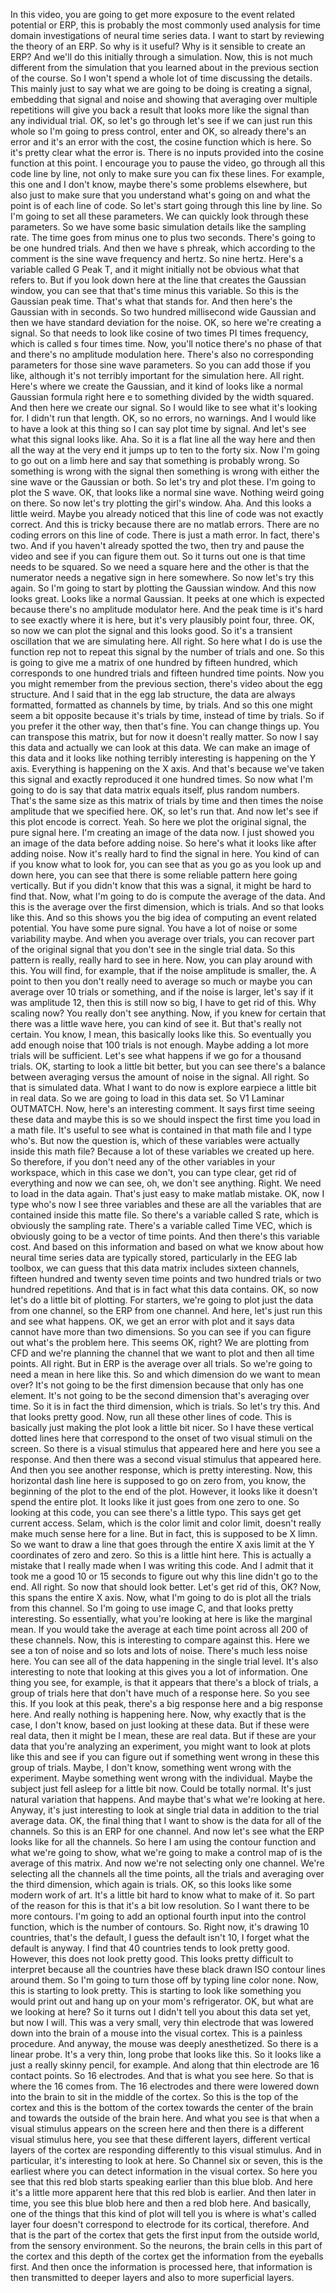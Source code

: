  In this video, you are going to get more exposure to the event related potential or ERP, this is probably the most commonly used analysis for time domain investigations of neural time series data. I want to start by reviewing the theory of an ERP. So why is it useful? Why is it sensible to create an ERP? And we'll do this initially through a simulation. Now, this is not much different from the simulation that you learned about in the previous section of the course. So I won't spend a whole lot of time discussing the details. This mainly just to say what we are going to be doing is creating a signal, embedding that signal and noise and showing that averaging over multiple repetitions will give you back a result that looks more like the signal than any individual trial. OK, so let's go through let's see if we can just run this whole so I'm going to press control, enter and OK, so already there's an error and it's an error with the cost, the cosine function which is here. So it's pretty clear what the error is. There is no inputs provided into the cosine function at this point. I encourage you to pause the video, go through all this code line by line, not only to make sure you can fix these lines. For example, this one and I don't know, maybe there's some problems elsewhere, but also just to make sure that you understand what's going on and what the point is of each line of code. So let's start going through this line by line. So I'm going to set all these parameters. We can quickly look through these parameters. So we have some basic simulation details like the sampling rate. The time goes from minus one to plus two seconds. There's going to be one hundred trials. And then we have s phreak, which according to the comment is the sine wave frequency and hertz. So nine hertz. Here's a variable called G Peak T, and it might initially not be obvious what that refers to. But if you look down here at the line that creates the Gaussian window, you can see that that's time minus this variable. So this is the Gaussian peak time. That's what that stands for. And then here's the Gaussian with in seconds. So two hundred millisecond wide Gaussian and then we have standard deviation for the noise. OK, so here we're creating a signal. So that needs to look like cosine of two times PI times frequency, which is called s four times time. Now, you'll notice there's no phase of that and there's no amplitude modulation here. There's also no corresponding parameters for those sine wave parameters. So you can add those if you like, although it's not terribly important for the simulation here. All right. Here's where we create the Gaussian, and it kind of looks like a normal Gaussian formula right here e to something divided by the width squared. And then here we create our signal. So I would like to see what it's looking for. I didn't run that length. OK, so no errors, no warnings. And I would like to have a look at this thing so I can say plot time by signal. And let's see what this signal looks like. Aha. So it is a flat line all the way here and then all the way at the very end it jumps up to ten to the forty six. Now I'm going to go out on a limb here and say that something is probably wrong. So something is wrong with the signal then something is wrong with either the sine wave or the Gaussian or both. So let's try and plot these. I'm going to plot the S wave. OK, that looks like a normal sine wave. Nothing weird going on there. So now let's try plotting the girl's window. Aha. And this looks a little weird. Maybe you already noticed that this line of code was not exactly correct. And this is tricky because there are no matlab errors. There are no coding errors on this line of code. There is just a math error. In fact, there's two. And if you haven't already spotted the two, then try and pause the video and see if you can figure them out. So it turns out one is that time needs to be squared. So we need a square here and the other is that the numerator needs a negative sign in here somewhere. So now let's try this again. So I'm going to start by plotting the Gaussian window. And this now looks great. Looks like a normal Gaussian. It peeks at one which is expected because there's no amplitude modulator here. And the peak time is it's hard to see exactly where it is here, but it's very plausibly point four, three. OK, so now we can plot the signal and this looks good. So it's a transient oscillation that we are simulating here. All right. So here what I do is use the function rep not to repeat this signal by the number of trials and one. So this is going to give me a matrix of one hundred by fifteen hundred, which corresponds to one hundred trials and fifteen hundred time points. Now you you might remember from the previous section, there's video about the egg structure. And I said that in the egg lab structure, the data are always formatted, formatted as channels by time, by trials. And so this one might seem a bit opposite because it's trials by time, instead of time by trials. So if you prefer it the other way, then that's fine. You can change things up. You can transpose this matrix, but for now it doesn't really matter. So now I say this data and actually we can look at this data. We can make an image of this data and it looks like nothing terribly interesting is happening on the Y axis. Everything is happening on the X axis. And that's because we've taken this signal and exactly reproduced it one hundred times. So now what I'm going to do is say that data matrix equals itself, plus random numbers. That's the same size as this matrix of trials by time and then times the noise amplitude that we specified here. OK, so let's run that. And now let's see if this plot encode is correct. Yeah. So here we plot the original signal, the pure signal here. I'm creating an image of the data now. I just showed you an image of the data before adding noise. So here's what it looks like after adding noise. Now it's really hard to find the signal in here. You kind of can if you know what to look for, you can see that as you go as you look up and down here, you can see that there is some reliable pattern here going vertically. But if you didn't know that this was a signal, it might be hard to find that. Now, what I'm going to do is compute the average of the data. And this is the average over the first dimension, which is trials. And so that looks like this. And so this shows you the big idea of computing an event related potential. You have some pure signal. You have a lot of noise or some variability maybe. And when you average over trials, you can recover part of the original signal that you don't see in the single trial data. So this pattern is really, really hard to see in here. Now, you can play around with this. You will find, for example, that if the noise amplitude is smaller, the. A point to then you don't really need to average so much or maybe you can average over 10 trials or something, and if the noise is larger, let's say if it was amplitude 12, then this is still now so big, I have to get rid of this. Why scaling now? You really don't see anything. Now, if you knew for certain that there was a little wave here, you can kind of see it. But that's really not certain. You know, I mean, this basically looks like this. So eventually you add enough noise that 100 trials is not enough. Maybe adding a lot more trials will be sufficient. Let's see what happens if we go for a thousand trials. OK, starting to look a little bit better, but you can see there's a balance between averaging versus the amount of noise in the signal. All right. So that is simulated data. What I want to do now is explore earpiece a little bit in real data. So we are going to load in this data set. So V1 Laminar OUTMATCH. Now, here's an interesting comment. It says first time seeing these data and maybe this is so we should inspect the first time you load in a math file. It's useful to see what is contained in that math file and I type who's. But now the question is, which of these variables were actually inside this math file? Because a lot of these variables we created up here. So therefore, if you don't need any of the other variables in your workspace, which in this case we don't, you can type clear, get rid of everything and now we can see, oh, we don't see anything. Right. We need to load in the data again. That's just easy to make matlab mistake. OK, now I type who's now I see three variables and these are all the variables that are contained inside this matte file. So there's a variable called S rate, which is obviously the sampling rate. There's a variable called Time VEC, which is obviously going to be a vector of time points. And then there's this variable cost. And based on this information and based on what we know about how neural time series data are typically stored, particularly in the EEG lab toolbox, we can guess that this data matrix includes sixteen channels, fifteen hundred and twenty seven time points and two hundred trials or two hundred repetitions. And that is in fact what this data contains. OK, so now let's do a little bit of plotting. For starters, we're going to plot just the data from one channel, so the ERP from one channel. And here, let's just run this and see what happens. OK, we get an error with plot and it says data cannot have more than two dimensions. So you can see if you can figure out what's the problem here. This seems OK, right? We are plotting from CFD and we're planning the channel that we want to plot and then all time points. All right. But in ERP is the average over all trials. So we're going to need a mean in here like this. So and which dimension do we want to mean over? It's not going to be the first dimension because that only has one element. It's not going to be the second dimension that's averaging over time. So it is in fact the third dimension, which is trials. So let's try this. And that looks pretty good. Now, run all these other lines of code. This is basically just making the plot look a little bit nicer. So I have these vertical dotted lines here that correspond to the onset of two visual stimuli on the screen. So there is a visual stimulus that appeared here and here you see a response. And then there was a second visual stimulus that appeared here. And then you see another response, which is pretty interesting. Now, this horizontal dash line here is supposed to go on zero from, you know, the beginning of the plot to the end of the plot. However, it looks like it doesn't spend the entire plot. It looks like it just goes from one zero to one. So looking at this code, you can see there's a little typo. This says get get current access. Selam, which is the color limit and color limit, doesn't really make much sense here for a line. But in fact, this is supposed to be X limn. So we want to draw a line that goes through the entire X axis limit at the Y coordinates of zero and zero. So this is a little hint here. This is actually a mistake that I really made when I was writing this code. And I admit that it took me a good 10 or 15 seconds to figure out why this line didn't go to the end. All right. So now that should look better. Let's get rid of this, OK? Now, this spans the entire X axis. Now, what I'm going to do is plot all the trials from this channel. So I'm going to use image C, and that looks pretty interesting. So essentially, what you're looking at here is like the marginal mean. If you would take the average at each time point across all 200 of these channels. Now, this is interesting to compare against this. Here we see a ton of noise and so lots and lots of noise. There's much less noise here. You can see all of the data happening in the single trial level. It's also interesting to note that looking at this gives you a lot of information. One thing you see, for example, is that it appears that there's a block of trials, a group of trials here that don't have much of a response here. So you see this. If you look at this peak, there's a big response here and a big response here. And really nothing is happening here. Now, why exactly that is the case, I don't know, based on just looking at these data. But if these were real data, then it might be I mean, these are real data. But if these are your data that you're analyzing an experiment, you might want to look at plots like this and see if you can figure out if something went wrong in these this group of trials. Maybe, I don't know, something went wrong with the experiment. Maybe something went wrong with the individual. Maybe the subject just fell asleep for a little bit now. Could be totally normal. It's just natural variation that happens. And maybe that's what we're looking at here. Anyway, it's just interesting to look at single trial data in addition to the trial average data. OK, the final thing that I want to show is the data for all of the channels. So this is an ERP for one channel. And now let's see what the ERP looks like for all the channels. So here I am using the contour function and what we're going to show, what we're going to make a control map of is the average of this matrix. And now we're not selecting only one channel. We're selecting all the channels all the time points, all the trials and averaging over the third dimension, which again is trials. OK, so this looks like some modern work of art. It's a little bit hard to know what to make of it. So part of the reason for this is that it's a bit low resolution. So I want there to be more contours. I'm going to add an optional fourth input into the control function, which is the number of contours. So. Right now, it's drawing 10 countries, that's the default, I guess the default isn't 10, I forget what the default is anyway. I find that 40 countries tends to look pretty good. However, this does not look pretty good. This looks pretty difficult to interpret because all the countries have these black drawn ISO contour lines around them. So I'm going to turn those off by typing line color none. Now, this is starting to look pretty. This is starting to look like something you would print out and hang up on your mom's refrigerator. OK, but what are we looking at here? So it turns out I didn't tell you about this data set yet, but now I will. This was a very small, very thin electrode that was lowered down into the brain of a mouse into the visual cortex. This is a painless procedure. And anyway, the mouse was deeply anesthetized. So there is a linear probe. It's a very thin, long probe that looks like this. So it looks like a just a really skinny pencil, for example. And along that thin electrode are 16 contact points. So 16 electrodes. And that is what you see here. So that is where the 16 comes from. The 16 electrodes and there were lowered down into the brain to sit in the middle of the cortex. So this is the top of the cortex and this is the bottom of the cortex towards the center of the brain and towards the outside of the brain here. And what you see is that when a visual stimulus appears on the screen here and then there is a different visual stimulus here, you see that these different layers, different vertical layers of the cortex are responding differently to this visual stimulus. And in particular, it's interesting to look at here. So Channel six or seven, this is the earliest where you can detect information in the visual cortex. So here you see that this red blob starts speaking earlier than this blue blob. And here it's a little more apparent here that this red blob is earlier. And then later in time, you see this blue blob here and then a red blob here. And basically, one of the things that this kind of plot will tell you is where is what's called layer four doesn't correspond to electrode for its cortical, therefore. And that is the part of the cortex that gets the first input from the outside world, from the sensory environment. So the neurons, the brain cells in this part of the cortex and this depth of the cortex get the information from the eyeballs first. And then once the information is processed here, that information is then transmitted to deeper layers and also to more superficial layers.
